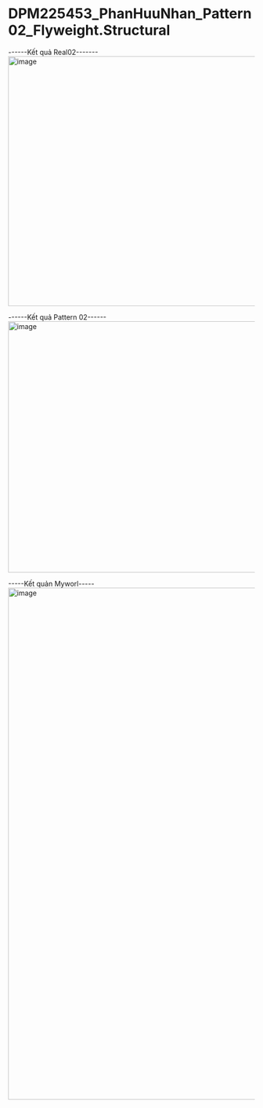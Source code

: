 # DPM225453_PhanHuuNhan_Pattern02_Flyweight.Structural

------Kết quả Real02-------
<img width="979" height="509" alt="image" src="https://github.com/user-attachments/assets/33f97b83-dd1b-4644-813b-b3e2039fc17c" />


------Kết quả Pattern 02------
<img width="974" height="512" alt="image" src="https://github.com/user-attachments/assets/c3634b2f-f6ee-4282-9dd1-c615e8e13437" />

-----Kết quản Myworl-----
<img width="1920" height="1043" alt="image" src="https://github.com/user-attachments/assets/02fbe7b4-0441-4fbc-8ead-206c09a30bf8" />

